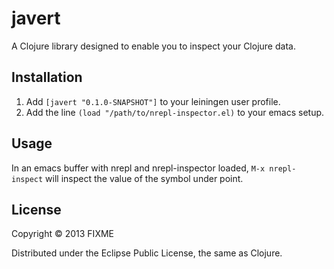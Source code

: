 # javert

A Clojure library designed to enable you to inspect your Clojure data.

## Installation

1. Add `[javert "0.1.0-SNAPSHOT"]` to your leiningen
user profile.
2. Add the line `(load "/path/to/nrepl-inspector.el)` to your emacs setup.

## Usage

In an emacs buffer with nrepl and nrepl-inspector loaded, `M-x
nrepl-inspect` will inspect the value of the symbol under point.

## License

Copyright © 2013 FIXME

Distributed under the Eclipse Public License, the same as Clojure.
